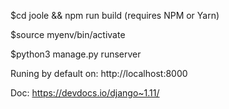 $cd joole && npm run build    (requires NPM or Yarn)

$source myenv/bin/activate

$python3 manage.py runserver

Runing by default on: http://localhost:8000


Doc: https://devdocs.io/django~1.11/